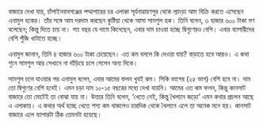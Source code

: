 বাজারে দেখা যায়, চাঁপাইনবাবগঞ্জের পদ্মাপারের চর এলাকা সূর্যনারায়ণপুর থেকে ল্যাংড়া আম বিক্রি করতে এসেছেন এনামুল হকের। তাঁর সঙ্গে আম দরদাম করছেন কুষ্টিয়া থেকে আসা সামশুল হক। তিনি বলেন, ৩ হাজার ৬০০ টাকা মণ বলেছেন; কিন্তু দিতে চায় না। গত বছর যে দামে কিনেছেন, এবার দাম চাওয়া হচ্ছে দ্বিগুণেরও বেশি। এবার ব্যাপারীদের বেশি পুঁজি খাটাতে হচ্ছে।

এনামুল জানান, তিনি ৪ হাজার ৬০০ টাকা চেয়েছেন। এত কম বললে কি দেওয়া যায়? বাড়াতে হবে আরও। এ কথা শুনে সামশুল আর সেখানে না দাঁড়িয়ে চলে গেলেন অন্য দিকে।

সামশুল চলে যাওয়ার পর এনামুল বলেন, এবার আমের ফলন খুবই কম। সিকি ভাগের (২৫ ভাগ) বেশি হবে না। দাম তো দ্বিগুণের বেশি হবেই। এমন চড়া দাম ১০-১৫ বছরের মধ্যে দেখা যায়নি। আমের এত কম ফলন, কিন্তু কানসাট বাজারে তো মোটেই তা বোঝা যায় না। উত্তরে তিনি বলেন, ‘খেতে নেই, কিন্তু খৈলানে জড়ো’ এমন কথার প্রচলন আছে এ এলাকায়। এ কথার অর্থ হচ্ছে খেতে শস্য কম থাকলেও চারদিক থেকে খৈলানে এলে তা অনেক মনে হয়। কানসাট বাজারে এলে ব্যাপারটা ঠিক তেমনটা হয়েছে।
